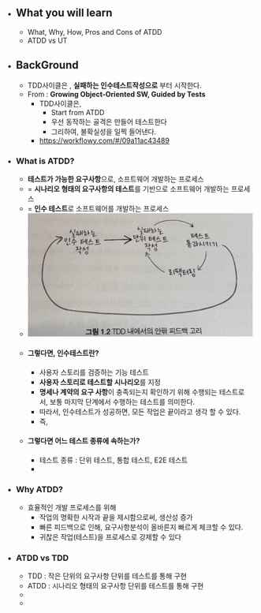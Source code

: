 - ## What you will learn
	- What, Why, How, Pros and Cons of ATDD
	- ATDD vs UT
- ## BackGround
	- TDD사이클은 , **실패하는 인수테스트작성으로** 부터 시작한다.
	- From : **Growing Object-Oriented SW, Guided by Tests**
		- TDD사이클은,
			- Start from ATDD
			- 우선 동작하는 골격은 만들어 테스트한다
			- 그리하여, 불확실성을 일찍 들어낸다.
		- https://workflowy.com/#/09a11ac43489
- ### What is ATDD?
	- **테스트가 가능한 요구사항**으로, 소프트웨어 개발하는 프로세스
	- = **시나리오 형태의 요구사항의 테스트**를 기반으로 소프트웨어 개발하는 프로세스
	- = **인수 테스트**로 소프트웨어를 개발하는 프로세스
	- ![image.png](../assets/image_1669193740014_0.png)
	- #### 그렇다면, 인수테스트란?
		- 사용자 스토리를 검증하는 기능 테스트
		- **사용자 스토리로 테스트할 시나리오**를 지정
		- **명세나 계약의 요구 사항**이 충족되는지 확인하기 위해 수행되는 테스트로서, 보통 마지막 단계에서 수행하는 테스트를 의미한다.
		- 따라서, 인수테스트가 성공하면, 모든 작업은 끝이라고 생각 할 수 있다.
		- 즉,
	- #### 그렇다면 어느 테스트 종류에 속하는가?
		- 테스트 종류 : 단위 테스트, 통합 테스트, E2E 테스트
		-
- ### Why ATDD?
	- 효율적인 개발 프로세스를 위해
		- 작업의 명확한 시작과 끝을 제시함으로써, 생산성 증가
		- 빠른 피드백으로 인해, 요구사항분석이 올바른지 빠르게 체크할 수 있다.
		- 귀찮은 작업(테스트)을 프로세스로 강제할 수 있다
- ### ATDD vs TDD
	- TDD : 작은 단위의 요구사항 단위를 테스트를 통해 구현
	- ATDD : 시나리오 형태의 요구사항 단위를 테스트를 통해 구현
	-
	-